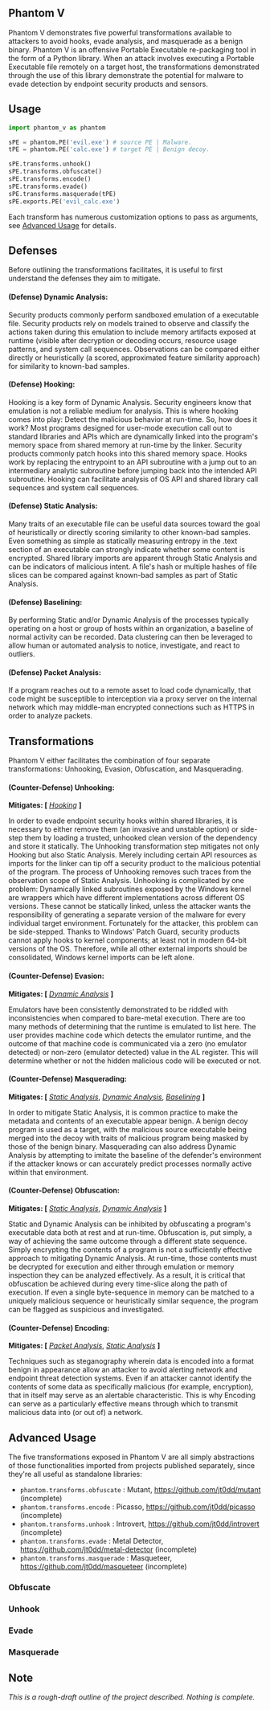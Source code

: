 ## Phantom V

Phantom V demonstrates five powerful transformations available to attackers to avoid hooks, evade analysis, and masquerade as a benign binary. Phantom V is an offensive Portable Executable re-packaging tool in the form of a Python library. When an attack involves executing a Portable Executable file remotely on a target host, the transformations demonstrated through the use of this library demonstrate the potential for malware to evade detection by endpoint security products and sensors.

## Usage

```python
import phantom_v as phantom

sPE = phantom.PE('evil.exe') # source PE | Malware.
tPE = phantom.PE('calc.exe') # target PE | Benign decoy.

sPE.transforms.unhook()
sPE.transforms.obfuscate()
sPE.transforms.encode()
sPE.transforms.evade()
sPE.transforms.masquerade(tPE)
sPE.exports.PE('evil_calc.exe')
```

Each transform has numerous customization options to pass as arguments, see [Advanced Usage](https://github.com/jt0dd/phantom/blob/main/README.md#advanced-usage) for details.

## Defenses

Before outlining the transformations facilitates, it is useful to first understand the defenses they aim to mitigate.

#### **(Defense) Dynamic Analysis:**

Security products commonly perform sandboxed emulation of a executable file. Security products rely on models trained to observe and classify the actions taken during this emulation to include memory artifacts exposed at runtime (visible after decryption or decoding occurs, resource usage patterns, and system call sequences. Observations can be compared either directly or heuristically (a scored, approximated feature similarity approach) for similarity to known-bad samples.

#### **(Defense) Hooking:**

Hooking is a key form of Dynamic Analysis. Security engineers know that emulation is not a reliable medium for analysis. This is where hooking comes into play: Detect the malicious behavior at run-time. So, how does it work? Most programs designed for user-mode execution call out to standard libraries and APIs which are dynamically linked into the program's memory space from shared memory at run-time by the linker. Security products commonly patch hooks into this shared memory space. Hooks work by replacing the entrypoint to an API subroutine with a jump out to an intermediary analytic subroutine before jumping back into the intended API subroutine. Hooking can facilitate analysis of OS API and shared library call sequences and system call sequences.

#### **(Defense) Static Analysis:**

Many traits of an executable file can be useful data sources toward the goal of heuristically or directly scoring similarity to other known-bad samples. Even something as simple as statically measuring entropy in the .text section of an executable can strongly indicate whether some content is encrypted. Shared library imports are apparent through Static Analysis and can be indicators of malicious intent. A file's hash or multiple hashes of file slices can be compared against known-bad samples as part of Static Analysis. 

#### **(Defense) Baselining:**

By performing Static and/or Dynamic Analysis of the processes typically operating on a host or group of hosts within an organization, a baseline of normal activity can be recorded. Data clustering can then be leveraged to allow human or automated analysis to notice, investigate, and react to outliers. 

#### **(Defense) Packet Analysis:**

If a program reaches out to a remote asset to load code dynamically, that code might be susceptible to interception via a proxy server on the internal network which may middle-man encrypted connections such as HTTPS in order to analyze packets.

## Transformations

Phantom V either facilitates the combination of four separate transformations: Unhooking, Evasion, Obfuscation, and Masquerading.

#### **(Counter-Defense) Unhooking:** 
**Mitigates: \[** [_Hooking_](https://github.com/jt0dd/phantom-v/blob/main/README.md#defense-hooking) **\]**

In order to evade endpoint security hooks within shared libraries, it is necessary to either remove them (an invasive and unstable option) or side-step them by loading a trusted, unhooked clean version of the dependency and store it statically. The Unhooking transformation step mitigates not only Hooking but also Static Analysis. Merely including certain API resources as imports for the linker can tip off a security product to the malicious potential of the program. The process of Unhooking removes such traces from the observation scope of Static Analysis. Unhooking is complicated by one problem: Dynamically linked subroutines exposed by the Windows kernel are wrappers which have different implementations across different OS versions. These cannot be statically linked, unless the attacker wants the responsibility of generating a separate version of the malware for every individual target environment. Fortunately for the attacker, this problem can be side-stepped. Thanks to Windows' Patch Guard, security products cannot apply hooks to kernel components; at least not in modern 64-bit versions of the OS. Therefore, while all other external imports should be consolidated, Windows kernel imports can be left alone.

#### **(Counter-Defense) Evasion:**
**Mitigates: \[** [_Dynamic Analysis_](https://github.com/jt0dd/phantom-v/blob/main/README.md#defense-dynamic-analysis) **\]**

Emulators have been consistently demonstrated to be riddled with inconsistencies when compared to bare-metal execution. There are too many methods of determining that the runtime is emulated to list here. The user provides machine code which detects the emulator runtime, and the outcome of that machine code is communicated via a zero (no emulator detected) or non-zero (emulator detected) value in the AL register. This will determine whether or not the hidden malicious code will be executed or not.


#### **(Counter-Defense) Masquerading:**
**Mitigates: \[** [_Static Analysis_](https://github.com/jt0dd/phantom-v/blob/main/README.md#defense-static-analysis), [_Dynamic Analysis_](https://github.com/jt0dd/phantom-v/blob/main/README.md#defense-dynamic-analysis), [_Baselining_](https://github.com/jt0dd/phantom-v/blob/main/README.md#defense-baselining) **\]**

In order to mitigate Static Analysis, it is common practice to make the metadata and contents of an executable appear benign. A benign decoy program is used as a target, with the malicious source executable being merged into the decoy with traits of malicious program being masked by those of the benign binary. Masquerading can also address Dynamic Analysis by attempting to imitate the baseline of the defender's environment if the attacker knows or can accurately predict processes normally active within that environment. 

#### **(Counter-Defense) Obfuscation:** 
**Mitigates: \[** [_Static Analysis_](https://github.com/jt0dd/phantom-v/blob/main/README.md#defense-static-analysis), [_Dynamic Analysis_](https://github.com/jt0dd/phantom-v/blob/main/README.md#defense-dynamic-analysis) **\]**

Static and Dynamic Analysis can be inhibited by obfuscating a program's executable data both at rest and at run-time. Obfuscation is, put simply, a way of achieving the same outcome through a different state sequence. Simply encrypting the contents of a program is not a sufficiently effective approach to mitigating Dynamic Analysis. At run-time, those contents must be decrypted for execution and either through emulation or memory inspection they can be analyzed effectively. As a result, it is critical that obfuscation be achieved during every time-slice along the path of execution. If even a single byte-sequence in memory can be matched to a uniquely malicious sequence or heuristically similar sequence, the program can be flagged as suspicious and investigated.

#### **(Counter-Defense) Encoding:** 

**Mitigates: \[** [_Packet Analysis_](https://github.com/jt0dd/phantom-v/blob/main/README.md#defense-packet-analysis), [_Static Analysis_](https://github.com/jt0dd/phantom-v/blob/main/README.md#defense-static-analysis) **\]**

Techniques such as steganography wherein data is encoded into a format benign in appearance allow an attacker to avoid alerting network and endpoint threat detection systems. Even if an attacker cannot identify the contents of some data as specifically malicious (for example, encryption), that in itself may serve as an alertable characteristic. This is why Encoding can serve as a particularly effective means through which to transmit malicious data into (or out of) a network.

## Advanced Usage

The five transformations exposed in Phantom V are all simply abstractions of those functionalities imported from projects published separately, since they're all useful as standalone libraries:

- `phantom.transforms.obfuscate` : Mutant, https://github.com/jt0dd/mutant (incomplete)
- `phantom.transforms.encode` : Picasso, https://github.com/jt0dd/picasso (incomplete)
- `phantom.transforms.unhook` : Introvert, https://github.com/jt0dd/introvert (incomplete)
- `phantom.transforms.evade` : Metal Detector, https://github.com/jt0dd/metal-detector (incomplete)
- `phantom.transforms.masquerade` : Masqueteer, https://github.com/jt0dd/masqueteer (incomplete)

### Obfuscate

### Unhook

### Evade

### Masquerade

## Note

*This is a rough-draft outline of the project described. Nothing is complete.*
